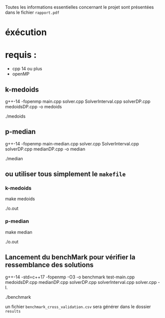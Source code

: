 Toutes les informations essentielles concernant le projet sont présentées dans le fichier `rapport.pdf`

# éxécution

# requis : 
- cpp 14 ou plus
- openMP

## k-medoids
g++-14 -fopenmp main.cpp solver.cpp SolverInterval.cpp solverDP.cpp medoidsDP.cpp -o medoids

./medoids

## p-median
g++-14 -fopenmp main-median.cpp solver.cpp SolverInterval.cpp solverDP.cpp medianDP.cpp -o median

./median


## ou utiliser tous simplement le `makefile`
### k-medoids
make medoids 

./o.out

### p-median
make median

./o.out

## Lancement du benchMark pour vérifier la ressemblance des solutions
g++-14 -std=c++17 -fopenmp -O3 -o benchmark test-main.cpp medoidsDP.cpp medianDP.cpp solverDP.cpp solverInterval.cpp solver.cpp -I.

./benchmark

un fichier `benchmark_cross_validation.csv` sera générer dans le dossier `results`
